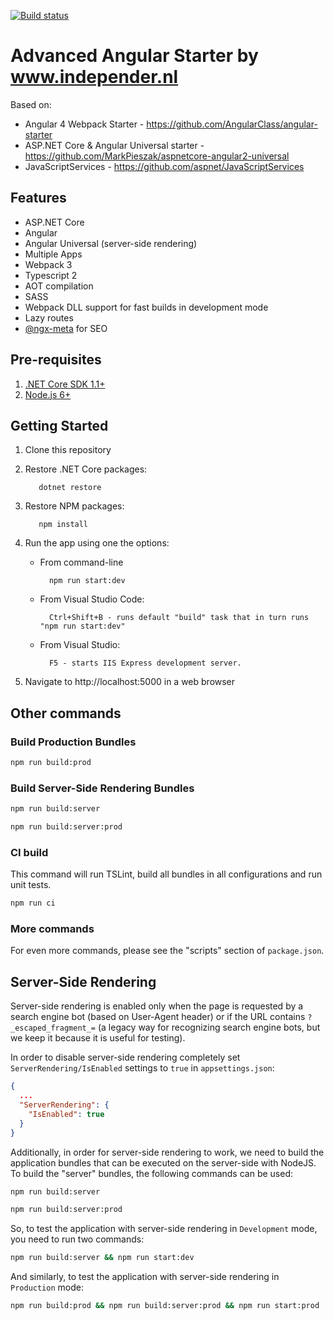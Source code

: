 [![Build status](https://ci.appveyor.com/api/projects/status/8g11158wx2f53g1x?svg=true)](https://ci.appveyor.com/project/pglazkov/IndependerStarter)

# Advanced Angular Starter by www.independer.nl
Based on:
* Angular 4 Webpack Starter - https://github.com/AngularClass/angular-starter
* ASP.NET Core & Angular Universal starter - https://github.com/MarkPieszak/aspnetcore-angular2-universal 
* JavaScriptServices - https://github.com/aspnet/JavaScriptServices

## Features

* ASP.NET Core
* Angular
* Angular Universal (server-side rendering)
* Multiple Apps
* Webpack 3
* Typescript 2
* AOT compilation
* SASS
* Webpack DLL support for fast builds in development mode
* Lazy routes
* [@ngx-meta](https://github.com/ngx-meta/core) for SEO
 
## Pre-requisites

1. [.NET Core SDK 1.1+](https://www.microsoft.com/net/core#windows)
3. [Node.js 6+](https://nodejs.org/en/)

## Getting Started
1. Clone this repository
2. Restore .NET Core packages:

          dotnet restore
          
3. Restore NPM packages:

          npm install
          
8. Run the app using one the options:
    * From command-line
    
            npm run start:dev
       
    * From Visual Studio Code:
       
            Ctrl+Shift+B - runs default "build" task that in turn runs "npm run start:dev"
       
    * From Visual Studio:
    
            F5 - starts IIS Express development server.
            
9. Navigate to http://localhost:5000 in a web browser

## Other commands

### Build Production Bundles
```bash
npm run build:prod
```
### Build Server-Side Rendering Bundles
```bash
npm run build:server
```
```bash
npm run build:server:prod
```
### CI build
This command will run TSLint, build all bundles in all configurations and run unit tests.
```bash
npm run ci
```

### More commands
For even more commands, please see the "scripts" section of `package.json`.

## Server-Side Rendering
Server-side rendering is enabled only when the page is requested by a search engine bot (based on User-Agent header) or if the URL contains `?_escaped_fragment_=` (a legacy way for recognizing search engine bots, but we keep it because it is useful for testing). 

In order to disable server-side rendering completely set `ServerRendering/IsEnabled` settings to `true` in `appsettings.json`:

```json
{
  ...
  "ServerRendering": {
    "IsEnabled": true
  }
}

```
Additionally, in order for server-side rendering to work, we need to build the application bundles that can be executed on the server-side with NodeJS. To build the "server" bundles, the following commands can be used:
```bash
npm run build:server
```
```bash
npm run build:server:prod
```
So, to test the application with server-side rendering in `Development` mode, you need to run two commands:
```bash
npm run build:server && npm run start:dev
```
And similarly, to test the application with server-side rendering in `Production` mode:
```bash
npm run build:prod && npm run build:server:prod && npm run start:prod
```

